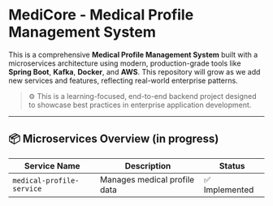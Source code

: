 # MediCore - Medical Profile Management System

This is a comprehensive **Medical Profile Management System** built with a microservices architecture using modern, production-grade tools like **Spring Boot**, **Kafka**, **Docker**, and **AWS**. This repository will grow as we add new services and features, reflecting real-world enterprise patterns.

> ⚙️ This is a learning-focused, end-to-end backend project designed to showcase best practices in enterprise application development.

---

## 📦 Microservices Overview (in progress)

| Service Name             | Description                          | Status        |
|--------------------------|--------------------------------------|---------------|
| `medical-profile-service` | Manages medical profile data         | ✅ Implemented |

